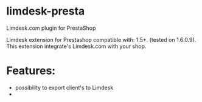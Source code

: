 limdesk-presta
==============

Limdesk.com plugin for PrestaShop

Limdesk extension for Prestashop compatible with: 1.5+. (tested on 1.6.0.9). 
This extension integrate's Limdesk.com with your shop.


Features:
=========
- possibility to export client's to Limdesk
- 